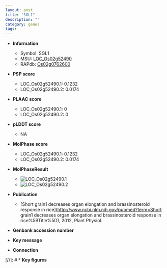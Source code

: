 ```yaml
---
layout: post
title: "SGL1"
description: ""
category: genes
tags: 
---
```


* **Information**  
    + Symbol: SGL1  
    + MSU: [LOC_Os02g52490](http://rice.plantbiology.msu.edu/cgi-bin/ORF_infopage.cgi?orf=LOC_Os02g52490)  
    + RAPdb: [Os02g0762600](http://rapdb.dna.affrc.go.jp/viewer/gbrowse_details/irgsp1?name=Os02g0762600)  

* **PSP score**  
    + LOC_Os02g52490.1: 0.1232 
    + LOC_Os02g52490.2: 0.0174 

* **PLAAC score**  
    + LOC_Os02g52490.1: 0 
    + LOC_Os02g52490.2: 0 

* **pLDDT score**
    + NA


* **MolPhase score**
    + LOC_Os02g52490.1: 0.1232
    + LOC_Os02g52490.2: 0.0174

* **MolPhaseResult**
    + ![LOC_Os02g52490.1](https://ricepsp.github.io/pictures/LOC_Os02g/LOC_Os02g52490.1.png)
    + ![LOC_Os02g52490.2](https://ricepsp.github.io/pictures/LOC_Os02g/LOC_Os02g52490.2.png)

* **Publication**  
    + [Short grain1 decreases organ elongation and brassinosteroid response in rice](http://www.ncbi.nlm.nih.gov/pubmed?term=Short grain1 decreases organ elongation and brassinosteroid response in rice%5BTitle%5D), 2012, Plant Physiol.

* **Genbank accession number**  

* **Key message**  

* **Connection**  

[//]: # * **Key figures**  


